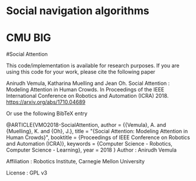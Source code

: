 # Social navigation algorithms
# CMU BIG 

#Social Attention 

This code/implementation is available for research purposes. If you are using this code for your work, please cite the following paper

Anirudh Vemula, Katharina Muelling and Jean Oh. Social Attention : Modeling Attention in Human Crowds. In Proceedings of the IEEE International Conference on Robotics and Automation (ICRA) 2018. https://arxiv.org/abs/1710.04689

Or use the following BibTeX entry

@ARTICLE{VMO2018-SocialAttention,
   author = {{Vemula}, A. and {Muelling}, K. and {Oh}, J.},
   title = "{Social Attention: Modeling Attention in Human Crowds}",
   booktitle = {Proceedings of IEEE Conference on Robotics and Automation (ICRA)},
   keywords = {Computer Science - Robotics, Computer Science - Learning},
   year = 2018
}
Author : Anirudh Vemula

Affiliation : Robotics Institute, Carnegie Mellon University

License : GPL v3


